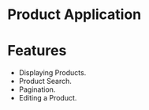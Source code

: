 <h1>Product Application</h1>



<h1>Features</h1>

<ul>
    <li>Displaying Products.</li>
    <li>Product Search.</li>
    <li>Pagination.</li>
    <li>Editing a Product.</li>
</ul>

